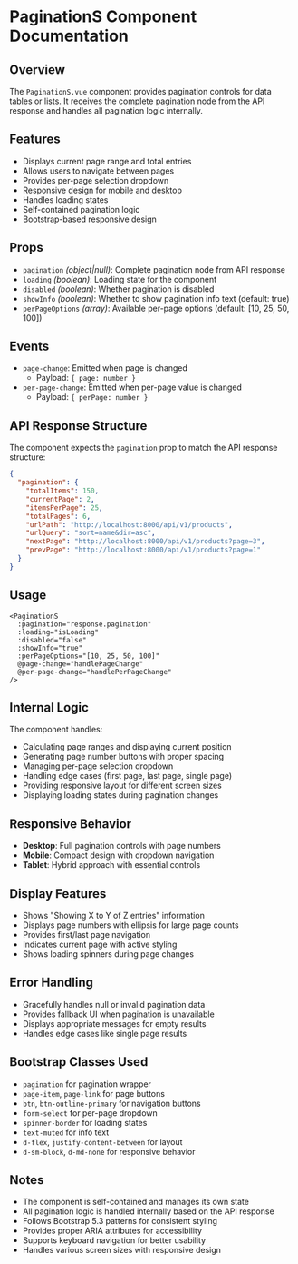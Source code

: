# PaginationS Component Documentation

## Overview

The `PaginationS.vue` component provides pagination controls for data tables or lists. It receives the complete pagination node from the API response and handles all pagination logic internally.

## Features

- Displays current page range and total entries
- Allows users to navigate between pages
- Provides per-page selection dropdown
- Responsive design for mobile and desktop
- Handles loading states
- Self-contained pagination logic
- Bootstrap-based responsive design

## Props

- `pagination` _(object|null)_: Complete pagination node from API response
- `loading` _(boolean)_: Loading state for the component
- `disabled` _(boolean)_: Whether pagination is disabled
- `showInfo` _(boolean)_: Whether to show pagination info text (default: true)
- `perPageOptions` _(array)_: Available per-page options (default: [10, 25, 50, 100])

## Events

- `page-change`: Emitted when page is changed
  - Payload: `{ page: number }`
- `per-page-change`: Emitted when per-page value is changed
  - Payload: `{ perPage: number }`

## API Response Structure

The component expects the `pagination` prop to match the API response structure:

```json
{
  "pagination": {
    "totalItems": 150,
    "currentPage": 2,
    "itemsPerPage": 25,
    "totalPages": 6,
    "urlPath": "http://localhost:8000/api/v1/products",
    "urlQuery": "sort=name&dir=asc",
    "nextPage": "http://localhost:8000/api/v1/products?page=3",
    "prevPage": "http://localhost:8000/api/v1/products?page=1"
  }
}
```

## Usage

```vue
<PaginationS
  :pagination="response.pagination"
  :loading="isLoading"
  :disabled="false"
  :showInfo="true"
  :perPageOptions="[10, 25, 50, 100]"
  @page-change="handlePageChange"
  @per-page-change="handlePerPageChange"
/>
```

## Internal Logic

The component handles:

- Calculating page ranges and displaying current position
- Generating page number buttons with proper spacing
- Managing per-page selection dropdown
- Handling edge cases (first page, last page, single page)
- Providing responsive layout for different screen sizes
- Displaying loading states during pagination changes

## Responsive Behavior

- **Desktop**: Full pagination controls with page numbers
- **Mobile**: Compact design with dropdown navigation
- **Tablet**: Hybrid approach with essential controls

## Display Features

- Shows "Showing X to Y of Z entries" information
- Displays page numbers with ellipsis for large page counts
- Provides first/last page navigation
- Indicates current page with active styling
- Shows loading spinners during page changes

## Error Handling

- Gracefully handles null or invalid pagination data
- Provides fallback UI when pagination is unavailable
- Displays appropriate messages for empty results
- Handles edge cases like single page results

## Bootstrap Classes Used

- `pagination` for pagination wrapper
- `page-item`, `page-link` for page buttons
- `btn`, `btn-outline-primary` for navigation buttons
- `form-select` for per-page dropdown
- `spinner-border` for loading states
- `text-muted` for info text
- `d-flex`, `justify-content-between` for layout
- `d-sm-block`, `d-md-none` for responsive behavior

## Notes

- The component is self-contained and manages its own state
- All pagination logic is handled internally based on the API response
- Follows Bootstrap 5.3 patterns for consistent styling
- Provides proper ARIA attributes for accessibility
- Supports keyboard navigation for better usability
- Handles various screen sizes with responsive design
